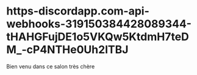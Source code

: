 # https-discordapp.com-api-webhooks-319150384428089344-tHAHGFujDE1o5VKQw5KtdmH7teDM_-cP4NTHe0Uh2lTBJ
Bien venu dans ce salon très chère 
